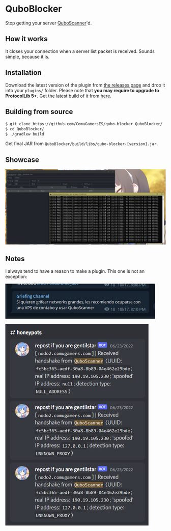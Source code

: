 # QuboBlocker
Stop getting your server [QuboScanner](https://github.com/replydev/Quboscanner)'d.

## How it works
It closes your connection when a server list packet is received. Sounds simple, because it is.

## Installation
Download the latest version of the plugin from [the releases page](https://github.com/ComuGamersES/qubo-blocker) and drop it into your `plugins/` folder. Please note that **you may require to upgrade to ProtocolLib 5+**. Get the latest build of it from [here](https://ci.dmulloy2.net/job/ProtocolLib/).

## Building from source
```shell
$ git clone https://github.com/ComuGamersES/qubo-blocker QuboBlocker/
$ cd QuboBlocker/
$ ./gradlew build
```

Get final JAR from `QuboBlocker/build/libs/qubo-blocker-[version].jar`.

## Showcase

![img](images/showcase.png)

## Notes
I always tend to have a reason to make a plugin. This one is not an exception:

![img](images/telegram.png)

![img](images/discord.png)